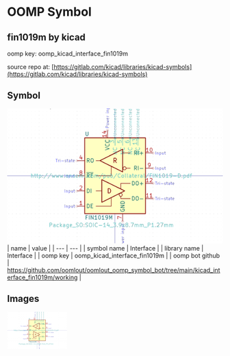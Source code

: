 # OOMP Symbol  
## fin1019m  by kicad  
  
oomp key: oomp_kicad_interface_fin1019m  
  
source repo at: [https://gitlab.com/kicad/libraries/kicad-symbols](https://gitlab.com/kicad/libraries/kicad-symbols)  
## Symbol  
  
[![working.png](working_600.png)](working.png)  
| name | value | 
| --- | --- | 
| symbol name | Interface | 
| library name | Interface | 
| oomp key | oomp_kicad_interface_fin1019m | 
| oomp bot github | https://github.com/oomlout/oomlout_oomp_symbol_bot/tree/main/kicad_interface_fin1019m/working | 
## Images  
  
[![working.png](working_140.png)](working.png)  
